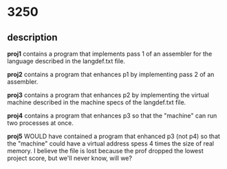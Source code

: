 # 3250

## description

**proj1** contains a program that implements pass 1 of an assembler for the language described in the langdef.txt file.

**proj2** contains a program that enhances p1 by implementing pass 2 of an assembler.

**proj3** contains a program that enhances p2 by implementing the virtual machine described in the machine specs of the langdef.txt file.

**proj4** contains a program that enhances p3 so that the "machine" can run two processes at once.

**proj5** WOULD have contained a program that enhanced p3 (not p4) so that the "machine" could have a virtual address spess 4 times the size of real memory. I believe the file is lost because the prof dropped the lowest project score, but we'll never know, will we? 

